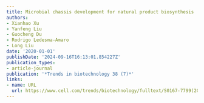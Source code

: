 ```yaml
---
title: Microbial chassis development for natural product biosynthesis
authors:
- Xianhao Xu
- Yanfeng Liu
- Guocheng Du
- Rodrigo Ledesma-Amaro
- Long Liu
date: '2020-01-01'
publishDate: '2024-09-16T16:13:01.854227Z'
publication_types:
- article-journal
publication: '*Trends in biotechnology 38 (7)*'
links:
- name: URL
  url: https://www.cell.com/trends/biotechnology/fulltext/S0167-7799(20)30002-0
---
```

